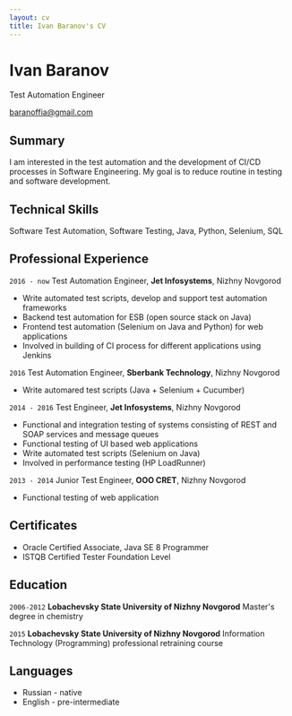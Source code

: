 ```yaml
---
layout: cv
title: Ivan Baranov's CV
---
```

# Ivan Baranov
Test Automation Engineer

<div id="webaddress">
  <a href="baranoffia@gmail.com">baranoffia@gmail.com</a>
</div> 


## Summary
I am interested in the test automation and the development of CI/CD processes in Software Engineering.
My goal is to reduce routine in testing and software development.


## Technical Skills
Software Test Automation, Software Testing, Java, Python, Selenium,  SQL 


## Professional Experience
`2016 - now` Test Automation Engineer, __Jet Infosystems__, Nizhny Novgorod
* Write automated test scripts, develop and support test automation frameworks 
* Backend test automation for ESB (open source stack on Java)
* Frontend test automation (Selenium on Java and Python) for web applications
* Involved in building of CI process for different applications using Jenkins

`2016` Test Automation Engineer, __Sberbank Technology__, Nizhny Novgorod
* Write automared test scripts (Java + Selenium + Cucumber)

`2014 - 2016` Test Engineer, __Jet Infosystems__, Nizhny Novgorod
* Functional and integration testing of systems consisting of REST and SOAP services and message queues
* Functional testing of UI based web applications
* Write automated test scripts (Selenium on Java)
* Involved in performance testing (HP LoadRunner)

`2013 - 2014` Junior Test Engineer, __OOO CRET__, Nizhny Novgorod
* Functional testing of web application


## Certificates
* Oracle Certified Associate, Java SE 8 Programmer
* ISTQB Certified Tester Foundation Level


## Education
`2006-2012`
__Lobachevsky State University of Nizhny Novgorod__
Master's degree in chemistry

`2015`
__Lobachevsky State University of Nizhny Novgorod__
Information Technology (Programming) professional retraining course


## Languages
* Russian - native
* English - pre-intermediate

